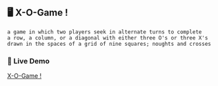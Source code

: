 ## 	:desktop_computer: X-O-Game !

```
a game in which two players seek in alternate turns to complete
a row, a column, or a diagonal with either three O's or three X's 
drawn in the spaces of a grid of nine squares; noughts and crosses
```
### :hammer: Live Demo
[X-O-Game !](https://aahmed1009.github.io/X-O-Game/)

